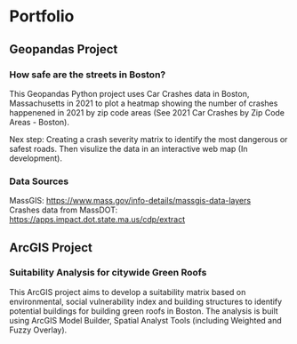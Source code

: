 # Portfolio
## Geopandas Project
### How safe are the streets in Boston?

This Geopandas Python project uses Car Crashes data in Boston, Massachusetts in 2021 to plot a heatmap showing the number of crashes happenened in 2021 by zip code areas (See 2021 Car Crashes by Zip Code Areas - Boston). 

Nex step: Creating a crash severity matrix to identify the most dangerous or safest roads. Then visulize the data in an interactive web map (In development).
### Data Sources

MassGIS: https://www.mass.gov/info-details/massgis-data-layers <br /> 
Crashes data from MassDOT: https://apps.impact.dot.state.ma.us/cdp/extract
## ArcGIS Project
### Suitability Analysis for citywide Green Roofs

This ArcGIS project aims to develop a suitability matrix based on environmental, social vulnerability index and building structures to identify potential buildings for building green roofs in Boston. The analysis is built using ArcGIS Model Builder, Spatial Analyst Tools (including Weighted and Fuzzy Overlay).
